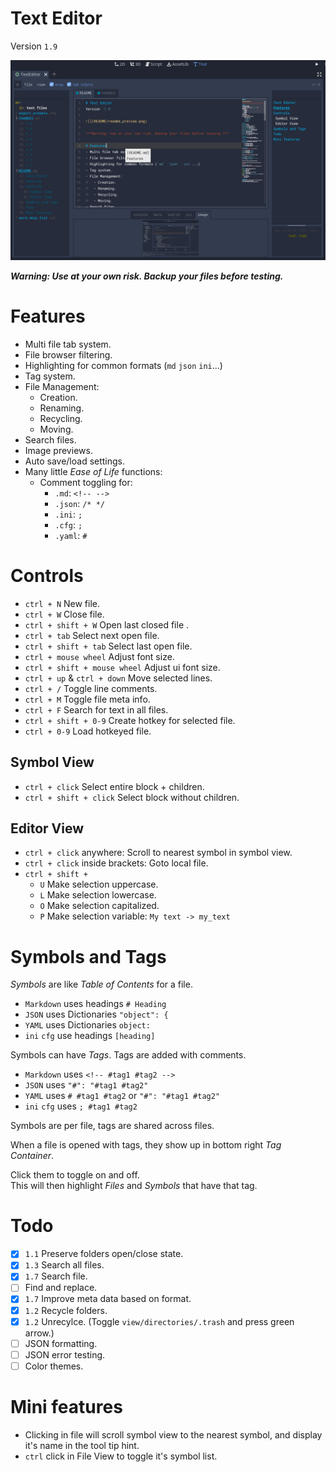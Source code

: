 # Text Editor
Version `1.9`

![](README/readme_preview.png)

***Warning: Use at your own risk. Backup your files before testing.***

# Features
- Multi file tab system.
- File browser filtering.
- Highlighting for common formats (`md` `json` `ini`...)
- Tag system.
- File Management:
	- Creation.
	- Renaming.
	- Recycling.
	- Moving.
- Search files.
- Image previews.
- Auto save/load settings.
- Many little *Ease of Life* functions:
	- Comment toggling for:
		- `.md`: `<!-- -->`
		- `.json`: `/* */`
		- `.ini`: `; `
		- `.cfg`: `; `
		- `.yaml`: `# `

# Controls
- `ctrl + N` New file.
- `ctrl + W` Close file.
- `ctrl + shift + W` Open last closed file .
- `ctrl + tab` Select next open file.
- `ctrl + shift + tab` Select last open file.
- `ctrl + mouse wheel` Adjust font size.
- `ctrl + shift + mouse wheel` Adjust ui font size.
- `ctrl + up` & `ctrl + down` Move selected lines.
- `ctrl + /` Toggle line comments.
- `ctrl + M` Toggle file meta info.
- `ctrl + F` Search for text in all files.
- `ctrl + shift + 0-9` Create hotkey for selected file.
- `ctrl + 0-9` Load hotkeyed file.

## Symbol View
- `ctrl + click` Select entire block + children.
- `ctrl + shift + click` Select block without children.

## Editor View
- `ctrl + click` anywhere: Scroll to nearest symbol in symbol view.
- `ctrl + click` inside brackets: Goto local file.
- `ctrl + shift +`
	- `U` Make selection uppercase.
	- `L` Make selection lowercase.
	- `O` Make selection capitalized.
	- `P` Make selection variable: `My text -> my_text`

# Symbols and Tags
*Symbols* are like *Table of Contents* for a file.

- `Markdown` uses headings `# Heading`
- `JSON` uses Dictionaries `"object": {`
- `YAML` uses Dictionaries `object: `
- `ini` `cfg` use headings `[heading]`

Symbols can have *Tags*. Tags are added with comments.

- `Markdown` uses `<!-- #tag1 #tag2 -->`
- `JSON` uses `"#": "#tag1 #tag2"`
- `YAML` uses `# #tag1 #tag2` or `"#": "#tag1 #tag2"`
- `ini` `cfg` uses `; #tag1 #tag2`

Symbols are per file, tags are shared across files.

When a file is opened with tags, they show up in bottom right *Tag Container*.

Click them to toggle on and off.\
This will then highlight *Files* and *Symbols* that have that tag.

# Todo
- [x] `1.1` Preserve folders open/close state.
- [x] `1.3` Search all files.
- [x] `1.7` Search file.
- [ ] Find and replace.
- [x] `1.7` Improve meta data based on format.
- [x] `1.2` Recycle folders.
- [x] `1.2` Unrecylce. (Toggle `view/directories/.trash` and press green arrow.)
- [ ] JSON formatting.
- [ ] JSON error testing.
- [ ] Color themes.

# Mini features
- Clicking in file will scroll symbol view to the nearest symbol, and display it's name in the tool tip hint.
- `ctrl` click in File View to toggle it's symbol list.
